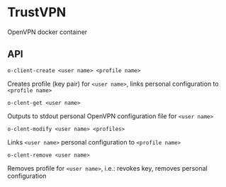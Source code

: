 # TrustVPN

OpenVPN docker container

## API

```
o-client-create <user name> <profile name>
```
Creates profile (key pair) for ```<user name>```,  links personal configuration to ```<profile name>```

```
o-clent-get <user name>
```
Outputs to stdout personal OpenVPN configuration file for ```<user name>```

```
o-clent-modify <user name> <profiles>
```
Links ```<user name>``` personal configuration to ```<profile name>```

```
o-clent-remove <user name>
```
Removes profile for ```<user name>```, i.e.: revokes key, removes personal configuration
